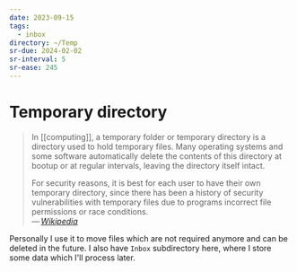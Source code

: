 ```yaml
---
date: 2023-09-15
tags:
  - inbox
directory: ~/Temp
sr-due: 2024-02-02
sr-interval: 5
sr-ease: 245
---
```

# Temporary directory

> In [[computing]], a temporary folder or temporary directory is a directory
> used to hold temporary files. Many operating systems and some software
> automatically delete the contents of this directory at bootup or at regular
> intervals, leaving the directory itself intact.
>
> For security reasons, it is best for each user to have their own temporary
> directory, since there has been a history of security vulnerabilities with
> temporary files due to programs incorrect file permissions or race
> conditions.\
> — <cite>[Wikipedia](https://en.wikipedia.org/wiki/Temporary_folder)</cite>

Personally I use it to move files which are not required anymore and can be
deleted in the future. I also have `Inbox` subdirectory here, where I store some
data which I'll process later.
